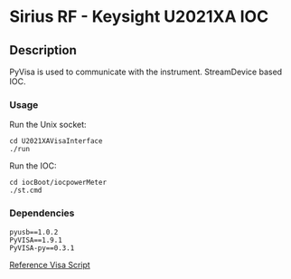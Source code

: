# Sirius RF - Keysight U2021XA IOC

## Description

PyVisa is used to communicate with the instrument.
StreamDevice based IOC.

### Usage

Run the Unix socket:
```
cd U2021XAVisaInterface
./run
```

Run the IOC:
```
cd iocBoot/iocpowerMeter
./st.cmd
```

### Dependencies
```
pyusb==1.0.2
PyVISA==1.9.1
PyVISA-py==0.3.1
```

[Reference Visa Script](https://github.com/vclima/power_sensor.git)
